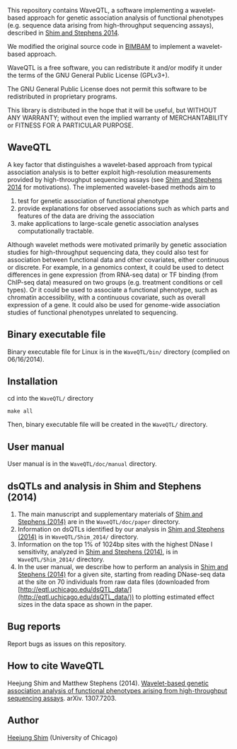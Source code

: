 
This repository contains WaveQTL, a software implementing a wavelet-based approach for genetic association analysis of functional phenotypes (e.g. sequence data arising from high-throughput sequencing assays), described in [Shim and Stephens 2014](http://arxiv.org/abs/1307.7203).

We modified the original source code in [BIMBAM](http://www.haplotype.org/bimbam.html) to implement a wavelet-based approach.

WaveQTL is a free software, you can redistribute it and/or modify it under
the terms of the GNU General Public License (GPLv3+).

The GNU General Public License does not permit this software to be
redistributed in proprietary programs.

This library is distributed in the hope that it will be useful, but
WITHOUT ANY WARRANTY; without even the implied warranty of
MERCHANTABILITY or FITNESS FOR A PARTICULAR PURPOSE.

## WaveQTL

A key factor that distinguishes a wavelet-based approach from typical association analysis is to better exploit high-resolution measurements provided by high-throughput sequencing assays (see [Shim and Stephens 2014](http://arxiv.org/abs/1307.7203) for motivations). The implemented wavelet-based methods aim to  

1. test for genetic association of functional phenotype
2. provide explanations for observed associations such as which parts and features of the data are driving the association
3. make applications to large-scale genetic association analyses computationally tractable.

Although wavelet methods were motivated primarily by genetic association studies for high-throughput sequencing data, they could also test for association between functional data and
other covariates, either continuous or discrete. For example, in a genomics context, it could be used to detect differences in gene expression (from RNA-seq data) or TF binding (from ChIP-seq data) measured on two groups (e.g. treatment conditions or cell types). Or it could be used to associate a functional phenotype, such as chromatin accessibility, with a continuous covariate, such as overall expression of a gene. It could also be used for genome-wide association studies of functional phenotypes unrelated to sequencing.
 
## Binary executable file

Binary executable file for Linux is in the `WaveQTL/bin/` directory (complied on 06/16/2014).

## Installation

cd into the `WaveQTL/` directory

    make all

Then, binary executable file will be created in the `WaveQTL/` directory.

## User manual 

User manual is in the `WaveQTL/doc/manual` directory.

## dsQTLs and analysis in Shim and Stephens (2014)

1. The main manuscript and supplementary materials of [Shim and Stephens (2014)](http://arxiv.org/abs/1307.7203) are in the `WaveQTL/doc/paper` directory.
2. Information on dsQTLs identified by our analysis in [Shim and Stephens (2014)](http://arxiv.org/abs/1307.7203) is in `WaveQTL/Shim_2014/` directory.
3. Information on the top 1% of 1024bp sites with the highest DNase I sensitivity, analyzed in [Shim and Stephens (2014)](http://arxiv.org/abs/1307.7203), is in `WaveQTL/Shim_2014/` directory.
4. In the user manual, we describe how to perform an analysis in [Shim and Stephens (2014)](http://arxiv.org/abs/1307.7203) for a given site, starting from reading DNase-seq data at the site on 70 individuals from raw data files (downloaded from [http://eqtl.uchicago.edu/dsQTL_data/](http://eqtl.uchicago.edu/dsQTL_data/)) to plotting estimated effect sizes in the data space as shown in the paper. 


## Bug reports

Report bugs as issues on this repository.

## How to cite WaveQTL

Heejung Shim and Matthew Stephens (2014). [Wavelet-based genetic association analysis of functional phenotypes arising from high-throughput sequencing assays](http://arxiv.org/abs/1307.7203). arXiv. 1307.7203. 

## Author

[Heejung Shim](https://github.com/heejungshim) (University of Chicago)
